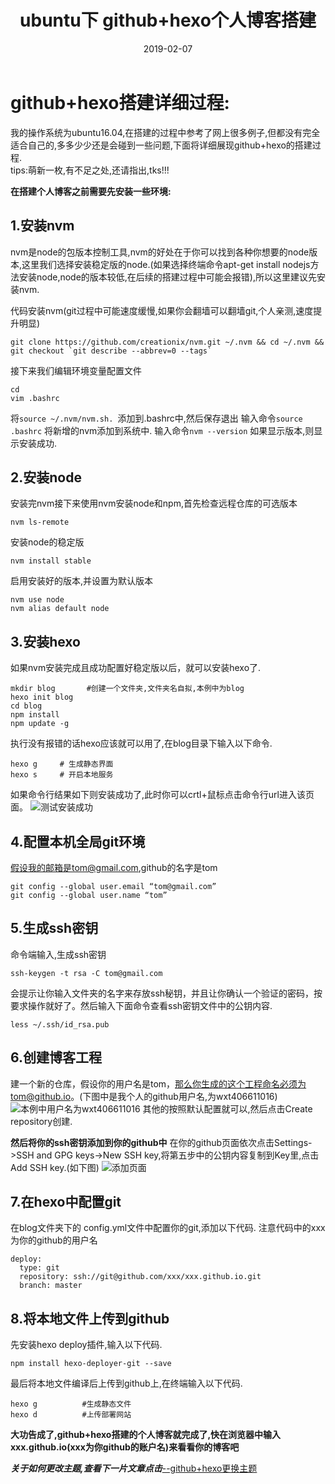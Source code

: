﻿---
title: ubuntu下 github+hexo个人博客搭建
date: 2019-02-07
---

# github+hexo搭建详细过程:

我的操作系统为ubuntu16.04,在搭建的过程中参考了网上很多例子,但都没有完全适合自己的,多多少少还是会碰到一些问题,下面将详细展现github+hexo的搭建过程.  
tips:萌新一枚,有不足之处,还请指出,tks!!!

**在搭建个人博客之前需要先安装一些环境:**
## 1.安装nvm
nvm是node的包版本控制工具,nvm的好处在于你可以找到各种你想要的node版本,这里我们选择安装稳定版的node.(如果选择终端命令apt-get install nodejs方法安装node,node的版本较低,在后续的搭建过程中可能会报错),所以这里建议先安装nvm.

代码安装nvm(git过程中可能速度缓慢,如果你会翻墙可以翻墙git,个人亲测,速度提升明显)
```
git clone https://github.com/creationix/nvm.git ~/.nvm && cd ~/.nvm && git checkout `git describe --abbrev=0 --tags`
```
接下来我们编辑环境变量配置文件
 

```
cd 
vim .bashrc
```
将`source ~/.nvm/nvm.sh. `添加到.bashrc中,然后保存退出
输入命令`source .bashrc` 将新增的nvm添加到系统中.
输入命令`nvm --version`  如果显示版本,则显示安装成功.
 
## 2.安装node

安装完nvm接下来使用nvm安装node和npm,首先检查远程仓库的可选版本
```
nvm ls-remote
```
安装node的稳定版

```
nvm install stable
```
启用安装好的版本,并设置为默认版本

```
nvm use node
nvm alias default node
```


## 3.安装hexo
如果nvm安装完成且成功配置好稳定版以后，就可以安装hexo了.

```
mkdir blog       #创建一个文件夹,文件夹名自拟,本例中为blog
hexo init blog 
cd blog         
npm install 
npm update -g
```

执行没有报错的话hexo应该就可以用了,在blog目录下输入以下命令.

```
hexo g     # 生成静态界面
hexo s     # 开启本地服务
```
如果命令行结果如下则安装成功了,此时你可以crtl+鼠标点击命令行url进入该页面。
![测试安装成功](https://s2.ax1x.com/2019/02/08/kNeniR.png)

## 4.配置本机全局git环境
假设我的邮箱是tom@gmail.com,github的名字是tom

```
git config --global user.email “tom@gmail.com” 
git config --global user.name “tom”
```
## 5.生成ssh密钥
命令端输入,生成ssh密钥

```
ssh-keygen -t rsa -C tom@gmail.com
```
会提示让你输入文件夹的名字来存放ssh秘钥，并且让你确认一个验证的密码，按要求操作就好了。然后输入下面命令查看ssh密钥文件中的公钥内容.

```
less ~/.ssh/id_rsa.pub
```
## 6.创建博客工程
建一个新的仓库，假设你的用户名是tom，那么你生成的这个工程命名必须为tom@github.io。(下图中是我个人的github用户名,为wxt406611016)
![本例中用户名为wxt406611016](https://s2.ax1x.com/2019/02/08/kNeuJ1.png)
其他的按照默认配置就可以,然后点击Create repository创建.

**然后将你的ssh密钥添加到你的github中**
在你的github页面依次点击Settings->SSH and GPG keys->New SSH key,将第五步中的公钥内容复制到Key里,点击Add SSH key.(如下图)
![添加页面](https://s2.ax1x.com/2019/02/08/kNeeo9.png)
## 7.在hexo中配置git
在blog文件夹下的 config.yml文件中配置你的git,添加以下代码.
注意代码中的xxx为你的github的用户名

```
deploy:
  type: git
  repository: ssh://git@github.com/xxx/xxx.github.io.git
  branch: master
```
## 8.将本地文件上传到github
先安装hexo deploy插件,输入以下代码.

```
npm install hexo-deployer-git --save
```
最后将本地文件编译后上传到github上,在终端输入以下代码.
```
hexo g          #生成静态文件
hexo d          #上传部署网站
```


**大功告成了,github+hexo搭建的个人博客就完成了,快在浏览器中输入xxx.github.io(xxx为你github的账户名)来看看你的博客吧**

***关于如何更改主题,查看下一片文章点击***[--github+hexo更换主题](https://wxt406611016.github.io/2019/02/01/github+hexo%E6%9B%B4%E6%8D%A2%E4%B8%BB%E9%A2%98/)
